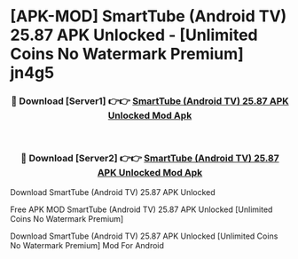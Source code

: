 # [APK-MOD] SmartTube (Android TV) 25.87 APK Unlocked - [Unlimited Coins No Watermark Premium] jn4g5



<div align="center">
<h3>🔴 Download [Server1] 👉👉 <a href="https://momento.my/?title=SmartTube_(Android_TV)_25.87_APK_Unlocked">SmartTube (Android TV) 25.87 APK Unlocked Mod Apk</a></h3><br>

<h3>🔴 Download [Server2] 👉👉 <a href="https://momento.my/?title=SmartTube_(Android_TV)_25.87_APK_Unlocked">SmartTube (Android TV) 25.87 APK Unlocked Mod Apk</a></h3>
</div>



Download SmartTube (Android TV) 25.87 APK Unlocked 

Free APK MOD SmartTube (Android TV) 25.87 APK Unlocked [Unlimited Coins No Watermark Premium]

Download SmartTube (Android TV) 25.87 APK Unlocked [Unlimited Coins No Watermark Premium] Mod For Android
